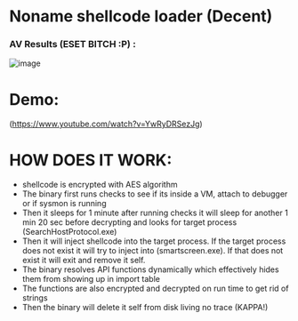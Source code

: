 # Noname shellcode loader (Decent)

### AV Results (ESET BITCH :P) :
![image](https://antiscan.me/images/result/hbOqC5hKgASP.png)

# Demo:
(https://www.youtube.com/watch?v=YwRyDRSezJg)

# HOW DOES IT WORK:
 * shellcode is encrypted with AES algorithm 
 * The binary first runs checks to see if its inside a VM, attach to debugger or if sysmon is running
 * Then it sleeps for 1 minute after running checks it will sleep for another 1 min 20 sec before decrypting and looks for target process (SearchHostProtocol.exe)
 * Then it will inject shellcode into the target process. If the target process does not exist it will try to inject into (smartscreen.exe). If that does not exist it will exit and remove it self.
 * The binary resolves API functions dynamically which effectively hides them from showing up in import table
 * The functions are also encrypted and decrypted on run time to get rid of strings 
 * Then the binary will delete it self from disk living no trace (KAPPA!)
